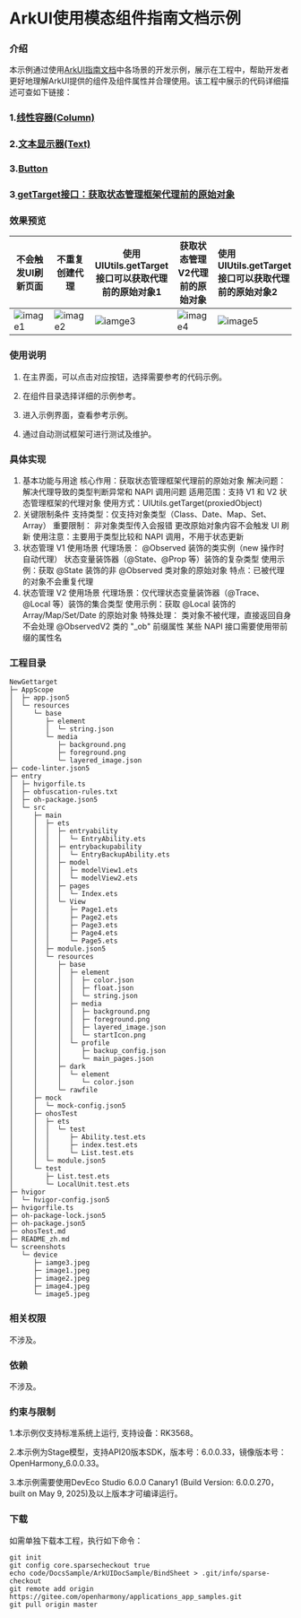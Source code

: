 # ArkUI使用模态组件指南文档示例

### 介绍

本示例通过使用[ArkUI指南文档](https://gitcode.com/openharmony/docs/tree/master/zh-cn/application-dev/ui)中各场景的开发示例，展示在工程中，帮助开发者更好地理解ArkUI提供的组件及组件属性并合理使用。该工程中展示的代码详细描述可查如下链接：

### 1.[线性容器(Column)](https://docs.openharmony.cn/pages/v4.1/zh-cn/application-dev/reference/apis-arkui/arkui-ts/ts-container-column.md)

### 2.[文本显示器(Text)](https://docs.openharmony.cn/pages/v5.1/en/application-dev/reference/apis-arkui/arkui-ts/ts-basic-components-text.md)

### 3.[Button](https://docs.openharmony.cn/pages/v4.1/zh-cn/application-dev/reference/apis-arkui/arkui-ts/ts-basic-components-button.md)

### 3[ getTarget接口：获取状态管理框架代理前的原始对象](https://docs.openharmony.cn/pages/v5.1/zh-cn/application-dev/ui/state-management/arkts-new-getTarget.md)

### 效果预览

| 不会触发UI刷新页面     | 不重复创建代理       | 使用UIUtils.getTarget接口可以获取代理前的原始对象1                    | 获取状态管理V2代理前的原始对象                                                     | 使用UIUtils.getTarget接口可以获取代理前的原始对象2|
|----------------| -------------- | ----------------------- | ------------------------------------------------------------ | :------- |
| ![image1](E:\NewGettarget\screenshots\device\image1.jpeg) | ![image2](E:\NewGettarget\screenshots\device\image2.jpeg) | ![iamge3](E:\NewGettarget\screenshots\device\iamge3.jpeg) | ![image4](E:\NewGettarget\screenshots\device\image4.jpeg) | ![image5](E:\NewGettarget\screenshots\device\image5.jpeg) |


### 使用说明

1. 在主界面，可以点击对应按钮，选择需要参考的代码示例。

2. 在组件目录选择详细的示例参考。

3. 进入示例界面，查看参考示例。

4. 通过自动测试框架可进行测试及维护。

### 具体实现
1. 基本功能与用途
核心作用：获取状态管理框架代理前的原始对象
解决问题：解决代理导致的类型判断异常和 NAPI 调用问题
适用范围：支持 V1 和 V2 状态管理框架的代理对象
使用方式：UIUtils.getTarget(proxiedObject)
2. 关键限制条件
支持类型：仅支持对象类型（Class、Date、Map、Set、Array）
重要限制：
非对象类型传入会报错
更改原始对象内容不会触发 UI 刷新
使用注意：主要用于类型比较和 NAPI 调用，不用于状态更新
3. 状态管理 V1 使用场景
代理场景：
@Observed 装饰的类实例（new 操作时自动代理）
状态变量装饰器（@State、@Prop 等）装饰的复杂类型
使用示例：获取 @State 装饰的非 @Observed 类对象的原始对象
特点：已被代理的对象不会重复代理
4. 状态管理 V2 使用场景
代理场景：仅代理状态变量装饰器（@Trace、@Local 等）装饰的集合类型
使用示例：获取 @Local 装饰的 Array/Map/Set/Date 的原始对象
特殊处理：
类对象不被代理，直接返回自身
不会处理 @ObservedV2 类的 "_ob" 前缀属性
某些 NAPI 接口需要使用带前缀的属性名

### 工程目录

```
NewGettarget
├─ AppScope
│  ├─ app.json5
│  └─ resources
│     └─ base
│        ├─ element
│        │  └─ string.json
│        └─ media
│           ├─ background.png
│           ├─ foreground.png
│           └─ layered_image.json
├─ code-linter.json5
├─ entry
│  ├─ hvigorfile.ts
│  ├─ obfuscation-rules.txt
│  ├─ oh-package.json5
│  └─ src
│     ├─ main
│     │  ├─ ets
│     │  │  ├─ entryability
│     │  │  │  └─ EntryAbility.ets
│     │  │  ├─ entrybackupability
│     │  │  │  └─ EntryBackupAbility.ets
│     │  │  ├─ model
│     │  │  │  ├─ modelView1.ets
│     │  │  │  └─ modelView2.ets
│     │  │  ├─ pages
│     │  │  │  └─ Index.ets
│     │  │  └─ View
│     │  │     ├─ Page1.ets
│     │  │     ├─ Page2.ets
│     │  │     ├─ Page3.ets
│     │  │     ├─ Page4.ets
│     │  │     └─ Page5.ets
│     │  ├─ module.json5
│     │  └─ resources
│     │     ├─ base
│     │     │  ├─ element
│     │     │  │  ├─ color.json
│     │     │  │  ├─ float.json
│     │     │  │  └─ string.json
│     │     │  ├─ media
│     │     │  │  ├─ background.png
│     │     │  │  ├─ foreground.png
│     │     │  │  ├─ layered_image.json
│     │     │  │  └─ startIcon.png
│     │     │  └─ profile
│     │     │     ├─ backup_config.json
│     │     │     └─ main_pages.json
│     │     ├─ dark
│     │     │  └─ element
│     │     │     └─ color.json
│     │     └─ rawfile
│     ├─ mock
│     │  └─ mock-config.json5
│     ├─ ohosTest
│     │  ├─ ets
│     │  │  └─ test
│     │  │     ├─ Ability.test.ets
│     │  │     ├─ index.test.ets
│     │  │     └─ List.test.ets
│     │  └─ module.json5
│     └─ test
│        ├─ List.test.ets
│        └─ LocalUnit.test.ets
├─ hvigor
│  └─ hvigor-config.json5
├─ hvigorfile.ts
├─ oh-package-lock.json5
├─ oh-package.json5
├─ ohosTest.md
├─ README_zh.md
└─ screenshots
   └─ device
      ├─ iamge3.jpeg
      ├─ image1.jpeg
      ├─ image2.jpeg
      ├─ image4.jpeg
      └─ image5.jpeg

```

### 相关权限

不涉及。

### 依赖

不涉及。

### 约束与限制

1.本示例仅支持标准系统上运行, 支持设备：RK3568。

2.本示例为Stage模型，支持API20版本SDK，版本号：6.0.0.33，镜像版本号：OpenHarmony_6.0.0.33。

3.本示例需要使用DevEco Studio 6.0.0 Canary1 (Build Version: 6.0.0.270， built on May 9, 2025)及以上版本才可编译运行。

### 下载

如需单独下载本工程，执行如下命令：

````
git init
git config core.sparsecheckout true
echo code/DocsSample/ArkUIDocSample/BindSheet > .git/info/sparse-checkout
git remote add origin https://gitee.com/openharmony/applications_app_samples.git
git pull origin master
````